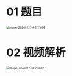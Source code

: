 # 01 题目

<img src="https://cvp.oss-cn-shanghai.aliyuncs.com/picgo/202402231447747.png" alt="image-20240223144721674" style="zoom:50%;" />



# 02 视频解析

<img src="https://cvp.oss-cn-shanghai.aliyuncs.com/picgo/202402231455437.png" alt="image-20240223145558322" style="zoom:50%;" />